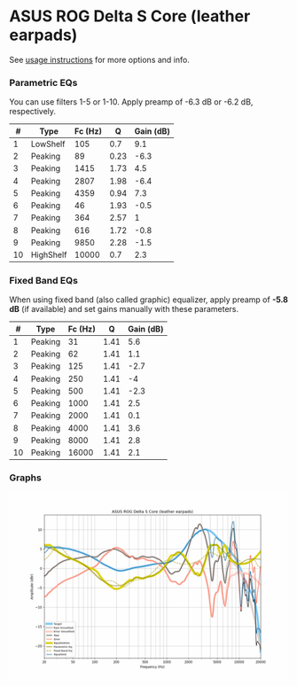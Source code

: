 # ASUS ROG Delta S Core (leather earpads)
See [usage instructions](https://github.com/jaakkopasanen/AutoEq#usage) for more options and info.

### Parametric EQs
You can use filters 1-5 or 1-10. Apply preamp of -6.3 dB or -6.2 dB, respectively.

|   # | Type      |   Fc (Hz) |    Q |   Gain (dB) |
|-----|-----------|-----------|------|-------------|
|   1 | LowShelf  |       105 | 0.7  |         9.1 |
|   2 | Peaking   |        89 | 0.23 |        -6.3 |
|   3 | Peaking   |      1415 | 1.73 |         4.5 |
|   4 | Peaking   |      2807 | 1.98 |        -6.4 |
|   5 | Peaking   |      4359 | 0.94 |         7.3 |
|   6 | Peaking   |        46 | 1.93 |        -0.5 |
|   7 | Peaking   |       364 | 2.57 |         1   |
|   8 | Peaking   |       616 | 1.72 |        -0.8 |
|   9 | Peaking   |      9850 | 2.28 |        -1.5 |
|  10 | HighShelf |     10000 | 0.7  |         2.3 |

### Fixed Band EQs
When using fixed band (also called graphic) equalizer, apply preamp of **-5.8 dB** (if available) and set gains manually with these parameters.

|   # | Type    |   Fc (Hz) |    Q |   Gain (dB) |
|-----|---------|-----------|------|-------------|
|   1 | Peaking |        31 | 1.41 |         5.6 |
|   2 | Peaking |        62 | 1.41 |         1.1 |
|   3 | Peaking |       125 | 1.41 |        -2.7 |
|   4 | Peaking |       250 | 1.41 |        -4   |
|   5 | Peaking |       500 | 1.41 |        -2.3 |
|   6 | Peaking |      1000 | 1.41 |         2.5 |
|   7 | Peaking |      2000 | 1.41 |         0.1 |
|   8 | Peaking |      4000 | 1.41 |         3.6 |
|   9 | Peaking |      8000 | 1.41 |         2.8 |
|  10 | Peaking |     16000 | 1.41 |         2.1 |

### Graphs
![](./ASUS%20ROG%20Delta%20S%20Core%20(leather%20earpads).png)
